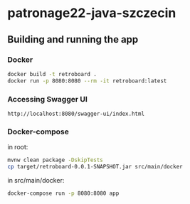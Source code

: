 # patronage22-java-szczecin

## Building and running the app

### Docker 
```bash
docker build -t retroboard .
docker run -p 8080:8080 --rm -it retroboard:latest
```

### Accessing Swagger UI
```
http://localhost:8080/swagger-ui/index.html
```
### Docker-compose
in root:
```bash
mvnw clean package -DskipTests
cp target/retroboard-0.0.1-SNAPSHOT.jar src/main/docker
```
in src/main/docker:
```bash
docker-compose run -p 8080:8080 app
```